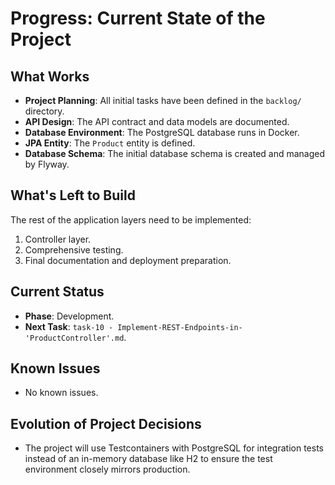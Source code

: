 # Progress: Current State of the Project

## What Works
- **Project Planning**: All initial tasks have been defined in the `backlog/` directory.
- **API Design**: The API contract and data models are documented.
- **Database Environment**: The PostgreSQL database runs in Docker.
- **JPA Entity**: The `Product` entity is defined.
- **Database Schema**: The initial database schema is created and managed by Flyway.

## What's Left to Build
The rest of the application layers need to be implemented:
1.  Controller layer.
2.  Comprehensive testing.
3.  Final documentation and deployment preparation.

## Current Status
- **Phase**: Development.
- **Next Task**: `task-10 - Implement-REST-Endpoints-in-'ProductController'.md`.

## Known Issues
- No known issues.

## Evolution of Project Decisions
- The project will use Testcontainers with PostgreSQL for integration tests instead of an in-memory database like H2 to ensure the test environment closely mirrors production.
